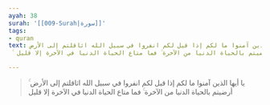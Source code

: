 ```yaml
---
ayah: 38
surah: '[[009-Surah|سورة]]'
tags:
- quran
text: يا أيها الذين آمنوا ما لكم إذا قيل لكم انفروا في سبيل الله اثاقلتم إلى الأرض
  ۚ أرضيتم بالحياة الدنيا من الآخرة ۚ فما متاع الحياة الدنيا في الآخرة إلا قليل

---
```

> يا أيها الذين آمنوا ما لكم إذا قيل لكم انفروا في سبيل الله اثاقلتم إلى الأرض ۚ أرضيتم بالحياة الدنيا من الآخرة ۚ فما متاع الحياة الدنيا في الآخرة إلا قليل

